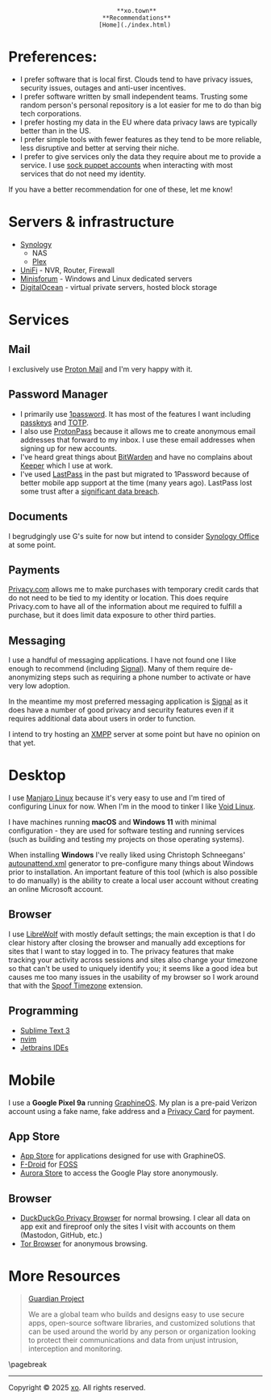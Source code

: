                                   **xo.town**
                              **Recommendations**
                             [Home](./index.html)

# Preferences:

* I prefer software that is local first. Clouds tend to have privacy issues,
  security issues, outages and anti-user incentives.
* I prefer software written by small independent teams. Trusting some random
  person's personal repository is a lot easier for me to do than big tech
  corporations.
* I prefer hosting my data in the EU where data privacy laws are typically
  better than in the US.
* I prefer simple tools with fewer features as they tend to be more reliable,
  less disruptive and better at serving their niche.
* I prefer to give services only the data they require about me to provide a
  service. I use 
  [sock puppet accounts](https://kalilinuxtutorials.com/sock-puppets-osint-guide/)
  when interacting with most services that do not need my identity.

If you have a better recommendation for one of these, let me know!

# Servers & infrastructure

* [Synology](https://www.synology.com/en-us)
  * NAS
  * [Plex](https://www.plex.tv/)
* [UniFi](https://ui.com/) - NVR, Router, Firewall
* [Minisforum](https://www.minisforum.com/) - Windows and Linux dedicated
  servers
* [DigitalOcean](https://www.digitalocean.com/) - virtual private servers,
  hosted block storage

# Services

## Mail

I exclusively use [Proton Mail](https://proton.me/) and I'm very happy with it.

## Password Manager

* I primarily use [1password](https://1password.com). It has most of the
  features I want including
  [passkeys](https://www.passkeys.com/what-are-passkeys) and 
  [TOTP](https://en.wikipedia.org/wiki/Time-based_one-time_password).
* I also use [ProtonPass](https://proton.me/) because it allows me to create
  anonymous email addresses that forward to my inbox. I use these email
  addresses when signing up for new accounts.
* I've heard great things about [BitWarden](https://bitwarden.com/) and have no
  complains about [Keeper](https://www.keepersecurity.com/) which I use at work.
* I've used [LastPass](https://app.lastpass.com/login/) in the past but
  migrated to 1Password because of better mobile app support at the time
  (many years ago). LastPass lost some trust after a
  [significant data breach](https://support.lastpass.com/s/document-item?bundleId=lastpass&topicId=LastPass/security-bulletin-recommended-actions-for-customers.html&_LANG=enus).

## Documents

I begrudgingly use G's suite for now but intend to consider
[Synology Office](https://kb.synology.com/en-global/DSM/help/Spreadsheet/office_desc?version=7)
at some point.

## Payments

[Privacy.com](https://app.privacy.com/) allows me to make purchases with
temporary credit cards that do not need to be tied to my identity or location.
This does require Privacy.com to have all of the information about me required
to fulfill a purchase, but it does limit data exposure to other third parties.

## Messaging

I use a handful of messaging applications. I have not found one I like enough to
recommend (including [Signal](https://signal.org/download/)). Many of them
require de-anonymizing steps such as requiring a phone number to activate or
have very low adoption.

In the meantime my most preferred messaging application is
[Signal](https://signal.org/download/) as it does have a number of good privacy
and security features even if it requires additional data about users in order
to function.

I intend to try hosting an [XMPP](https://xmpp.org/software/) server at some
point but have no opinion on that yet.

# Desktop

I use [Manjaro Linux](https://manjaro.org/) because it's very easy to use and
I'm tired of configuring Linux for now. When I'm in the mood to tinker I like
[Void Linux](https://voidlinux.org/).

I have machines running **macOS** and **Windows 11** with minimal 
configuration - they are used for software testing and running services (such as
building and testing my projects on those operating systems).

When installing **Windows** I've really liked using Christoph Schneegans'
[autounattend.xml](https://schneegans.de/windows/unattend-generator/) generator
to pre-configure many things about Windows prior to installation. An important
feature of this tool (which is also possible to do manually) is the ability to
create a local user account without creating an online Microsoft account.

## Browser

I use [LibreWolf](https://librewolf.net/) with mostly default settings; the main
exception is that I do clear history after closing the browser and manually add
exceptions for sites that I want to stay logged in to.
The privacy features that make tracking your activity across sessions and sites
also change your timezone so that can't be used to uniquely identify you; it
seems like a good idea but causes me too many issues in the usability of my
browser so I work around that with the
[Spoof Timezone](https://webextension.org/listing/spoof-timezone.html)
extension.

## Programming

* [Sublime Text 3](https://www.sublimetext.com/3)
* [nvim](https://neovim.io/)
* [Jetbrains IDEs](https://www.jetbrains.com/ides/)

# Mobile

I use a **Google Pixel 9a** running [GraphineOS](https://grapheneos.org/).
My plan is a pre-paid Verizon account using a fake name, fake address and a
[Privacy Card](https://www.privacy.com/) for payment.

## App Store

* [App Store](https://github.com/GrapheneOS/AppStore/releases) for applications
  designed for use with GraphineOS.
* [F-Droid](https://f-droid.org/) for [FOSS](https://itsfoss.com/what-is-foss/)
* [Aurora Store](https://store.auroraoss.com/) to access the Google Play store
  anonymously.

## Browser

* [DuckDuckGo Privacy Browser](https://f-droid.org/packages/com.duckduckgo.mobile.android/)
  for normal browsing. I clear all data on app exit and fireproof only the sites
  I visit with accounts on them (Mastodon, GitHub, etc.)
* [Tor Browser](https://www.torproject.org/download/#android) for anonymous
  browsing.

# More Resources

> [Guardian Project](https://guardianproject.info/)
>
> We are a global team who builds and designs easy to use secure apps, 
> open-source software libraries, and customized solutions that can be used
> around the world by any person or organization looking to protect their
> communications and data from unjust intrusion, interception and monitoring.

\pagebreak

--------------------------------------------------------------------------------

Copyright © 2025 [xo](https://xo.town). All rights reserved.